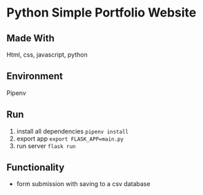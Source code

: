 # Python Simple Portfolio Website
## Made With
Html, css, javascript, python
## Environment
Pipenv
## Run
1. install all dependencies `pipenv install`
2. export app `export FLASK_APP=main.py`
3. run server `flask run`
## Functionality
* form submission with saving to a csv database
